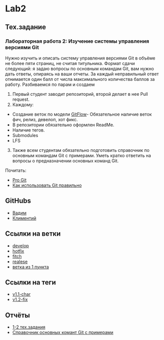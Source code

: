 # Lab2

## Тех.задание
### Лабораторная работа 2: Изучение системы управления версиями Git
Нужно изучить и описать систему управления версиями Git в объёме не
более пяти страниц, не считая титульника. Формат сдачи следующий: я
задаю вопросы по основным командам Git, вам нужно дать ответы, опираясь
на ваши отчеты. 
За каждый неправильный ответ отнимается один балл от числа максимального
количества баллов за работу.
Разбиваемся по парам и создаем 
 1.  Первый студент заводит репозиторий, второй делает в нее Pull request.
 2.  Каждому:
 *  Создание веток по модели [GitFlow](https://danielkummer.github.io/git-flow-cheatsheet/index.ru_RU.html)- Обязательное наличие веток фич, релиз, девелоп, хот фикс.
 *  В репозитории обязательно оформлен ReadMe.
 *  Наличие тегов.
 *  Submodules
 *  LFS
 3.  Также всем студентам обязательно подготовить справочник по основным командам Git с примерами. Уметь кратко ответить на вопросы о предназначении основных команд Git.

Почитать:
 * [Pro Git](https://git-scm.com/book/ru/v1)
 * [Как использовать Git правильно](https://www.atlassian.com/ru/git)

## GitHubs
 + [Вадим](https://github.com/lipipidronstudy)
 + [Климентий](https://github.com/Klimenntiy)

## Ссылки на ветки
 + [develop](https://github.com/Klimenntiy/lab2po/tree/meow_develop)
 + [hotfix](https://github.com/Klimenntiy/lab2po/tree/meow_hot_fix)
 + [fitch](https://github.com/Klimenntiy/lab2po/tree/meow_fitc)
 + [realese](https://github.com/Klimenntiy/lab2po/tree/meow_realese)
 + [ветка из 1 пункта](https://github.com/Klimenntiy/lab2po/tree/meow)

## Ссылки на теги
 + [v1.1-char](https://github.com/Klimenntiy/lab2po/releases/tag/v1.1-char)
 + [v1.2-fix](https://github.com/Klimenntiy/lab2po/releases/tag/v1.2-fix)

## Отчёты
 + [1-2 тех.задания](https://github.com/lipipidronstudy/lab2po/blob/main/M3113_%D0%9A%D1%80%D0%B0%D0%BC%D1%81%D0%BA%D0%BE%D0%B9%D0%92%D0%92_%D0%90%D0%BD%D0%B8%D1%81%D1%8C%D0%BA%D0%B8%D0%BD%D0%9A%D0%90_%D0%9B%D0%B0%D0%B12.pdf)
 + [Справочник основных комант Git с примерами](https://github.com/lipipidronstudy/lab2po/blob/main/%D0%A1%D0%BF%D1%80%D0%B0%D0%B2%D0%BE%D1%87%D0%BD%D0%B8%D0%BA%20%D0%BE%D1%81%D0%BD%D0%BE%D0%B2%D0%BD%D1%8B%D1%85%20%D0%BA%D0%BE%D0%BC%D0%B0%D0%BD%D0%B4%20GIT.pdf)

